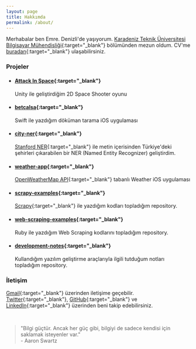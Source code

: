 ```yaml
---
layout: page
title: Hakkımda
permalink: /about/
---
```


<amp-img width="626" height="392" layout="responsive" src="/assets/images/anonymous-censored-mask.jpg"></amp-img>

Merhabalar ben Emre. Denizli'de yaşıyorum. [Karadeniz Teknik Üniversitesi Bilgisayar Mühendisliği](http://www.ktu.edu.tr/bilgisayar){:target="\_blank"} bölümünden mezun oldum. CV'me [buradan](http://emredurukn.github.io/CV.pdf){:target="\_blank"} ulaşabilirsiniz.

### Projeler

- #### [Attack In Space](https://play.google.com/store/apps/details?id=com.emredurukn.attackinspace){:target="\_blank"}
   Unity ile geliştirdiğim 2D Space Shooter oyunu

- #### [betcalsa](https://github.com/emredurukn/betcalsa){:target="\_blank"}
   Swift ile yazdığım döküman tarama iOS uygulaması

- #### [city-ner](https://github.com/emredurukn/city-ner){:target="\_blank"}
  [Stanford NER](https://nlp.stanford.edu/software/CRF-NER.html){:target="\_blank"} ile metin içerisinden Türkiye'deki şehirleri çıkarabilen bir NER (Named Entity Recognizer) geliştirdim.

- #### [weather-app](https://github.com/emredurukn/weather-app){:target="\_blank"}
  [OpenWeatherMap API](https://openweathermap.org/api){:target="\_blank"} tabanlı Weather iOS uygulaması

- #### [scrapy-examples](https://github.com/emredurukn/scrapy-examples){:target="\_blank"}
  [Scrapy](https://scrapy.org/){:target="\_blank"} ile yazdığım kodları topladığım repository.

- #### [web-scraping-examples](https://github.com/emredurukn/web-scraping-examples){:target="\_blank"}
  Ruby ile yazdığım Web Scraping kodlarını topladığım repository.

- #### [development-notes](https://github.com/emredurukn/development-notes){:target="\_blank"}
  Kullandığım yazılım geliştirme araçlarıyla ilgili tutduğum notları topladığım repository.

### İletişim

[Gmail](mailto:durukan.emre93@gmail.com){:target="\_blank"} üzerinden iletişime geçebilir. [Twitter](https://twitter.com/emredurukn){:target="\_blank"}, [GitHub](https://github.com/emredurukn){:target="\_blank"} ve [LinkedIn](https://www.linkedin.com/in/emredurukn/){:target="\_blank"} üzerinden beni takip edebilirsiniz.

<br>

> "Bilgi güçtür. Ancak her güç gibi, bilgiyi de sadece kendisi için saklamak isteyenler var." <br> - Aaron Swartz
